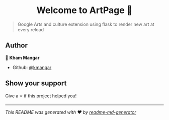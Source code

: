 <h1 align="center">Welcome to ArtPage 👋</h1>
<p>
</p>

> Google Arts and culture extension using flask to render new art at every reload

## Author

👤 **Kham Mangar**

* Github: [@kmangar](https://github.com/kmangar)

 

## Show your support

Give a ⭐️ if this project helped you!

***
_This README was generated with ❤️ by [readme-md-generator](https://github.com/kefranabg/readme-md-generator)_
